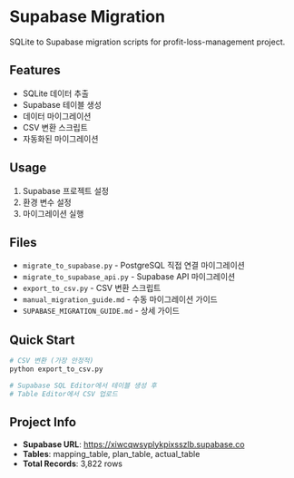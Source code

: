# Supabase Migration

SQLite to Supabase migration scripts for profit-loss-management project.

## Features

- SQLite 데이터 추출
- Supabase 테이블 생성
- 데이터 마이그레이션
- CSV 변환 스크립트
- 자동화된 마이그레이션

## Usage

1. Supabase 프로젝트 설정
2. 환경 변수 설정
3. 마이그레이션 실행

## Files

- `migrate_to_supabase.py` - PostgreSQL 직접 연결 마이그레이션
- `migrate_to_supabase_api.py` - Supabase API 마이그레이션
- `export_to_csv.py` - CSV 변환 스크립트
- `manual_migration_guide.md` - 수동 마이그레이션 가이드
- `SUPABASE_MIGRATION_GUIDE.md` - 상세 가이드

## Quick Start

```bash
# CSV 변환 (가장 안정적)
python export_to_csv.py

# Supabase SQL Editor에서 테이블 생성 후
# Table Editor에서 CSV 업로드
```

## Project Info

- **Supabase URL**: https://xiwcqwsyplykpixsszlb.supabase.co
- **Tables**: mapping_table, plan_table, actual_table
- **Total Records**: 3,822 rows